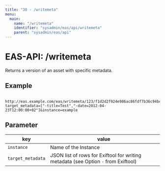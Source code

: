 ```yaml
---
title: "30 - /writemeta"
menu:
  main:
    name: "/writemeta"
    identifier: "sysadmin/eas/api/writemeta"
    parent: "sysadmin/eas/api"
---
```

#  EAS-API: /writemeta

Returns a version of an asset with specific metadata.

##  Example

~~~
 http://eas.example.com/eas/writemeta/123/f1d2d2f924e986ac86fdf7b36c94bcdf32beec15?target_metadata=["-title=Test","-date=2012-04-23T12:00:00+02"]&instance=example
~~~


##  Parameter


|key|value|
|---|---|
|`instance`          |Name of the Instance|
|`target_metadata`   |JSON list of rows for Exiftool for writing metadata (see Option `-` from Exiftool)|

 

